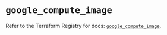 # `google_compute_image`

Refer to the Terraform Registry for docs: [`google_compute_image`](https://registry.terraform.io/providers/hashicorp/google/6.15.0/docs/resources/compute_image).
